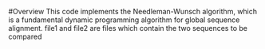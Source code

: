 #Overview
This code implements the Needleman-Wunsch algorithm, which is a fundamental dynamic programming algorithm for global sequence alignment.
file1 and file2 are files which contain the two sequences to be compared 
